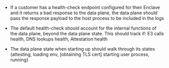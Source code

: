* If a customer has a health-check endpoint configured for their Enclave and it returns a bad response to the data plane, the data plane should pass the response payload to the host process to be included in the logs

* The default health-check should account for the internal functions of the data plane, beyond the data plane state. This should track if: E3 calls health, DNS lookups health, Attestation health

* The data plane state when starting up should walk through its states (attesting, loading env, [obtaining TLS cert] starting user process, running)
